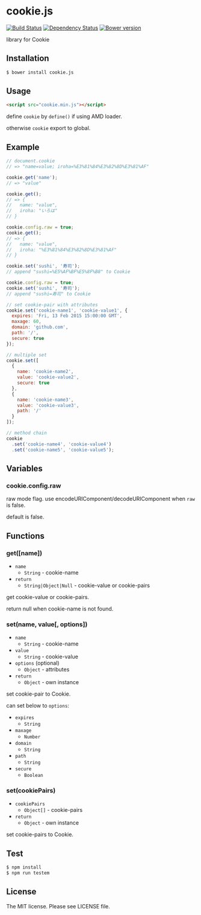 # cookie.js

[![Build Status](https://travis-ci.org/sasaplus1/cookie.js.png)](https://travis-ci.org/sasaplus1/cookie.js)
[![Dependency Status](https://gemnasium.com/sasaplus1/cookie.js.png)](https://gemnasium.com/sasaplus1/cookie.js)
[![Bower version](https://badge.fury.io/bo/cookie.js.svg)](http://badge.fury.io/bo/cookie.js)

library for Cookie

## Installation

```sh
$ bower install cookie.js
```

## Usage

```html
<script src="cookie.min.js"></script>
```

define `cookie` by `define()` if using AMD loader.

otherwise `cookie` export to global.

## Example

```js
// document.cookie
// => "name=value; iroha=%E3%81%84%E3%82%8D%E3%81%AF"

cookie.get('name');
// => "value"

cookie.get();
// => {
//   name: "value",
//   iroha: "いろは"
// }

cookie.config.raw = true;
cookie.get();
// => {
//   name: "value",
//   iroha: "%E3%81%84%E3%82%8D%E3%81%AF"
// }
```

```js
cookie.set('sushi', '寿司');
// append "sushi=%E5%AF%BF%E5%8F%B8" to Cookie

cookie.config.raw = true;
cookie.set('sushi', '寿司');
// append "sushi=寿司" to Cookie
```

```js
// set cookie-pair with attributes
cookie.set('cookie-name1', 'cookie-value1', {
  expires: 'Fri, 13 Feb 2015 15:00:00 GMT',
  maxage: 60,
  domain: 'github.com',
  path: '/',
  secure: true
});

// multiple set
cookie.set([
  {
    name: 'cookie-name2',
    value: 'cookie-value2',
    secure: true
  },
  {
    name: 'cookie-name3',
    value: 'cookie-value3',
    path: '/'
  }
]);

// method chain
cookie
  .set('cookie-name4', 'cookie-value4')
  .set('cookie-name5', 'cookie-value5');
```

## Variables

### cookie.config.raw

raw mode flag. use encodeURIComponent/decodeURIComponent when `raw` is false.

default is false.

## Functions

### get([name])

- `name`
  - `String` - cookie-name
- `return`
  - `String|Object|Null` - cookie-value or cookie-pairs

get cookie-value or cookie-pairs.

return null when cookie-name is not found.

### set(name, value[, options])

- `name`
  - `String` - cookie-name
- `value`
  - `String` - cookie-value
- `options` (optional)
  - `Object` - attributes
- `return`
  - `Object` - own instance

set cookie-pair to Cookie.

can set below to `options`:

- `expires`
  - `String`
- `maxage`
  - `Number`
- `domain`
  - `String`
- `path`
  - `String`
- `secure`
  - `Boolean`

### set(cookiePairs)

- `cookiePairs`
  - `Object[]` - cookie-pairs
- `return`
  - `Object` - own instance

set cookie-pairs to Cookie.

## Test

```sh
$ npm install
$ npm run testem
```

## License

The MIT license. Please see LICENSE file.
